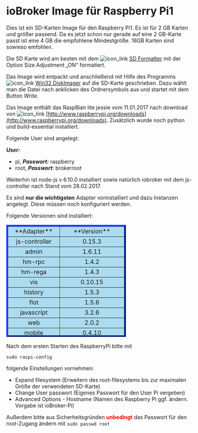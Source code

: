 # ioBroker Image für Raspberry Pi1

Dies ist ein SD-Karten Image für den Raspberry Pi1\. Es ist für 2 GB Karten und größer passend. Da es jetzt schon nur gerade auf eine 2 GB-Karte passt ist eine 4 GB die empfohlene Mindestgröße. 16GB Karten sind sowieso emfohlen.

Die SD Karte wird am besten mit dem ![icon_link](http://www.iobroker.net/wp-content/uploads/icon_link.png) [SD Formatter](https://www.sdcard.org/downloads/formatter_4/) mit der Option Size Adjustment „ON“ formatiert.

Das Image wird entpackt und anschließend mit Hilfe des Programms ![icon_link](http://www.iobroker.net/wp-content/uploads/icon_link.png) [Win32 DiskImager](http://www.heise.de/download/win32-disk-imager-1192033.html) auf die SD-Karte geschrieben. Dazu wählt man die Datei nach anklicken des Ordnersymbols aus und startet mit dem Button _Write._

Das Image enthält das RaspBian lite jessie vom 11.01.2017 nach download von ![icon_link](http://www.iobroker.net/wp-content/uploads/icon_link.png) [http://www.raspberrypi.org/downloads](http://www.raspberrypi.org/downloads). Zusätzlich wurde noch python und build-essential installiert.

Folgende User sind angelegt:

_**User:**_

*   pi, _**Passwort:**_ raspberry
*   root, _**Passwort**_: brokerroot

Weiterhin ist node-js v 6.10.0 installiert sowie natürlich iobroker mit dem js-controller nach Stand vom 28.02.2017.

Es sind **nur die wichtigsten** Adapter vorinstalliert und dazu Instanzen angelegt. Diese müssen noch konfiguriert werden.

Folgende Versionen sind installiert:

<table style="height: 298px; width: 319px; border-color: #1833cc; background-color: #addcf0;" border="4">

<thead>

<tr style="height: 24px;">

<td style="width: 126px; height: 24px; text-align: center;">**Adapter**</td>

<td style="width: 171px; height: 24px; text-align: center;">**Version**</td>

</tr>

</thead>

<tbody>

<tr style="height: 24px;">

<td style="width: 126px; height: 24px; text-align: center;">js-controller</td>

<td style="width: 171px; height: 24px; text-align: center;">0.15.3</td>

</tr>

<tr style="height: 24px;">

<td style="width: 126px; height: 24px; text-align: center;">admin</td>

<td style="width: 171px; height: 24px; text-align: center;">1.6.11</td>

</tr>

<tr style="height: 24px;">

<td style="width: 126px; height: 24px; text-align: center;">hm-rpc</td>

<td style="width: 171px; height: 24px; text-align: center;">1.4.2</td>

</tr>

<tr style="height: 24px;">

<td style="width: 126px; height: 24px; text-align: center;">hm-rega</td>

<td style="width: 171px; height: 24px; text-align: center;">1.4.3</td>

</tr>

<tr style="height: 24px;">

<td style="width: 126px; height: 24px; text-align: center;">vis</td>

<td style="width: 171px; height: 24px; text-align: center;">0.10.15</td>

</tr>

<tr style="height: 25px;">

<td style="width: 126px; height: 25px; text-align: center;">history</td>

<td style="width: 171px; height: 25px; text-align: center;">1.5.3</td>

</tr>

<tr style="height: 24px;">

<td style="text-align: center; height: 24px; width: 126px;">flot</td>

<td style="text-align: center; height: 24px; width: 171px;">1.5.6</td>

</tr>

<tr style="height: 24px;">

<td style="text-align: center; height: 24px; width: 126px;">javascript</td>

<td style="text-align: center; height: 24px; width: 171px;">3.2.6</td>

</tr>

<tr style="height: 24.875px;">

<td style="text-align: center; height: 24.875px; width: 126px;">web</td>

<td style="text-align: center; height: 24.875px; width: 171px;">2.0.2</td>

</tr>

<tr style="height: 24.875px;">

<td style="text-align: center; height: 24.875px; width: 126px;">mobile</td>

<td style="text-align: center; height: 24.875px; width: 171px;">0.4.10</td>

</tr>

<tr style="height: 24.875px;">

<td style="text-align: center; height: 24.875px; width: 126px;">rpi2</td>

<td style="text-align: center; height: 24.875px; width: 171px;">0.3.1</td>

</tr>

</tbody>

</table>

Nach dem ersten Starten des RaspberryPi bitte mit

`sudo raspi-config`

folgende Einstellungen vornehmen:

*   Expand filesystem (Erweitern des root-filesystems bis zur maximalen Größe der verwendeten SD-Karte)
*   Change User passwort (Eigenes Passwort für den User Pi vergeben)
*   Advanced Options - Hostname (Namen des Raspberry Pi ggf. ändern. Vorgabe ist ioBroker-Pi)

Außerdem bitte aus Sicherheitsgründen <span style="color: #ff0000;">**unbedingt**</span> das Passwort für den root-Zugang ändern mit `sudo passwd root`